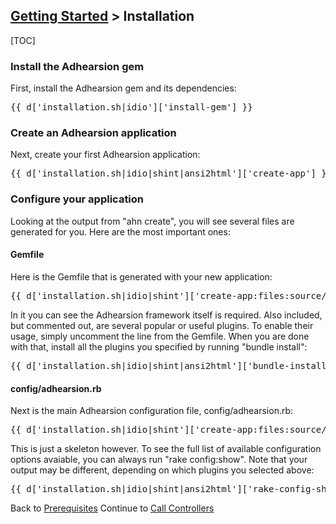 ## [Getting Started](/docs) > Installation

[TOC]

### Install the Adhearsion gem

First, install the Adhearsion gem and its dependencies:

<pre class="terminal">
{{ d['installation.sh|idio']['install-gem'] }}
</pre>

### Create an Adhearsion application

Next, create your first Adhearsion application:

<pre class="terminal">
{{ d['installation.sh|idio|shint|ansi2html']['create-app'] }}
</pre>

### Configure your application

Looking at the output from "ahn create", you will see several files are generated for you.  Here are the most important ones:

#### Gemfile

Here is the Gemfile that is generated with your new application:

<pre class="brush: ruby;">
{{ d['installation.sh|idio|shint']['create-app:files:source/getting-started/myapp/Gemfile'] }}
</pre>

In it you can see the Adhearsion framework itself is required.  Also included, but commented out, are several popular or useful plugins.  To enable their usage, simply uncomment the line from the Gemfile.  When you are done with that, install all the plugins you specified by running "bundle install":

<pre class="terminal">
{{ d['installation.sh|idio|shint|ansi2html']['bundle-install'] }}
</pre>

#### config/adhearsion.rb

Next is the main Adhearsion configuration file, config/adhearsion.rb:

<pre class="brush: ruby;">
{{ d['installation.sh|idio|shint']['create-app:files:source/getting-started/myapp/config/adhearsion.rb'] }}
</pre>

This is just a skeleton however.  To see the full list of available configuration options avaiable, you can always run "rake config:show".  Note that your output may be different, depending on which plugins you selected above:

<pre class="terminal">
{{ d['installation.sh|idio|shint|ansi2html']['rake-config-show'] }}
</pre>

<a href="#" rel="docs-nav-active" style="display:none;">docs-nav-getting-started</a>

<div class='docs-progress-nav'>
  <span class='back'>
    Back to <a href="/docs/getting-started/prerequisites">Prerequisites</a>
  </span>
  <span class='forward'>
    Continue to <a href="/docs/call-controllers">Call Controllers</a>
  </span>
</div>
